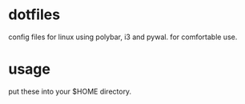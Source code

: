 # dotfiles
config files for linux using polybar, i3 and pywal. for comfortable use.

# usage
put these into your $HOME directory. 
